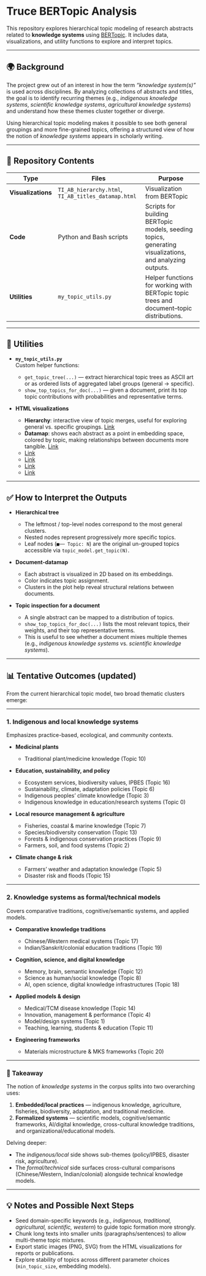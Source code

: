# Truce BERTopic Analysis

This repository explores hierarchical topic modeling of research abstracts related to **knowledge systems** using [BERTopic](https://maartengr.github.io/BERTopic/). It includes data, visualizations, and utility functions to explore and interpret topics.

---

## 🌍 Background

The project grew out of an interest in how the term *“knowledge system(s)”* is used across disciplines. By analyzing collections of abstracts and titles, the goal is to identify recurring themes (e.g., *indigenous knowledge systems*, *scientific knowledge systems*, *agricultural knowledge systems*) and understand how these themes cluster together or diverge.  

Using hierarchical topic modeling makes it possible to see both general groupings and more fine-grained topics, offering a structured view of how the notion of *knowledge systems* appears in scholarly writing.

---

## 📂 Repository Contents

| Type | Files | Purpose |
|------|-------|---------|
| **Visualizations** | `TI_AB_hierarchy.html`, `TI_AB_titles_datamap.html` | Visualization from BERTopic  
| **Code** | Python and Bash scripts | Scripts for building BERTopic models, seeding topics, generating visualizations, and analyzing outputs. |
| **Utilities** | `my_topic_utils.py` | Helper functions for working with BERTopic topic trees and document–topic distributions. |

---

## 🧰 Utilities

- **`my_topic_utils.py`**  
  Custom helper functions:
  - `get_topic_tree(...)` — extract hierarchical topic trees as ASCII art or as ordered lists of aggregated label groups (general → specific).  
  - `show_top_topics_for_doc(...)` — given a document, print its top topic contributions with probabilities and representative terms.

- **HTML visualizations**  
  - **Hierarchy**: interactive view of topic merges, useful for exploring general vs. specific groupings. [Link](https://fjohan.github.io/truce-bertopic/TI_AB_hierarchy.html)
  - **Datamap**: shows each abstract as a point in embedding space, colored by topic, making relationships between documents more tangible. [Link](https://fjohan.github.io/truce-bertopic/TI_AB_titles_datamap.html)
  - [Link](https://fjohan.github.io/truce-bertopic/bio_los_hierarchy_32.html)
  - [Link](https://fjohan.github.io/truce-bertopic/bio_los_datamap_32.html)
  - [Link](https://fjohan.github.io/truce-bertopic/lyrics_docs_datamap_custom_labels.html)
  - [Link](https://fjohan.github.io/truce-bertopic/lyrics_docs_datamap_by_artist.html)

---

## ✅ How to Interpret the Outputs

- **Hierarchical tree**  
  - The leftmost / top-level nodes correspond to the most general clusters.  
  - Nested nodes represent progressively more specific topics.  
  - Leaf nodes (`■── Topic: N`) are the original un-grouped topics accessible via `topic_model.get_topic(N)`.

- **Document-datamap**  
  - Each abstract is visualized in 2D based on its embeddings.  
  - Color indicates topic assignment.  
  - Clusters in the plot help reveal structural relations between documents.

- **Topic inspection for a document**  
  - A single abstract can be mapped to a distribution of topics.  
  - `show_top_topics_for_doc(...)` lists the most relevant topics, their weights, and their top representative terms.  
  - This is useful to see whether a document mixes multiple themes (e.g., *indigenous knowledge systems* vs. *scientific knowledge systems*).

---

## 📊 Tentative Outcomes (updated)

From the current hierarchical topic model, two broad thematic clusters emerge:

---

### 1. Indigenous and local knowledge systems  
Emphasizes practice-based, ecological, and community contexts.

- **Medicinal plants**  
  - Traditional plant/medicine knowledge (Topic 10)

- **Education, sustainability, and policy**  
  - Ecosystem services, biodiversity values, IPBES (Topic 16)  
  - Sustainability, climate, adaptation policies (Topic 6)  
  - Indigenous peoples’ climate knowledge (Topic 3)  
  - Indigenous knowledge in education/research systems (Topic 0)

- **Local resource management & agriculture**  
  - Fisheries, coastal & marine knowledge (Topic 7)  
  - Species/biodiversity conservation (Topic 13)  
  - Forests & indigenous conservation practices (Topic 9)  
  - Farmers, soil, and food systems (Topic 2)

- **Climate change & risk**  
  - Farmers’ weather and adaptation knowledge (Topic 5)  
  - Disaster risk and floods (Topic 15)

---

### 2. Knowledge systems as formal/technical models  
Covers comparative traditions, cognitive/semantic systems, and applied models.

- **Comparative knowledge traditions**  
  - Chinese/Western medical systems (Topic 17)  
  - Indian/Sanskrit/colonial education traditions (Topic 19)

- **Cognition, science, and digital knowledge**  
  - Memory, brain, semantic knowledge (Topic 12)  
  - Science as human/social knowledge (Topic 8)  
  - AI, open science, digital knowledge infrastructures (Topic 18)

- **Applied models & design**  
  - Medical/TCM disease knowledge (Topic 14)  
  - Innovation, management & performance (Topic 4)  
  - Model/design systems (Topic 1)  
  - Teaching, learning, students & education (Topic 11)

- **Engineering frameworks**  
  - Materials microstructure & MKS frameworks (Topic 20)

---

### 🔑 Takeaway
The notion of *knowledge systems* in the corpus splits into two overarching uses:

1. **Embedded/local practices** — indigenous knowledge, agriculture, fisheries, biodiversity, adaptation, and traditional medicine.  
2. **Formalized systems** — scientific models, cognitive/semantic frameworks, AI/digital knowledge, cross-cultural knowledge traditions, and organizational/educational models.  

Delving deeper:  
- The *indigenous/local* side shows sub-themes (policy/IPBES, disaster risk, agriculture).  
- The *formal/technical* side surfaces cross-cultural comparisons (Chinese/Western, Indian/colonial) alongside technical knowledge models.

---

## 💡 Notes and Possible Next Steps

- Seed domain-specific keywords (e.g., *indigenous, traditional, agricultural, scientific, western*) to guide topic formation more strongly.  
- Chunk long texts into smaller units (paragraphs/sentences) to allow multi-theme topic mixtures.  
- Export static images (PNG, SVG) from the HTML visualizations for reports or publications.  
- Explore stability of topics across different parameter choices (`min_topic_size`, embedding models).  

